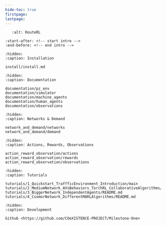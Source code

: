 ```yaml
---
hide-toc: true
firstpage:
lastpage:
---
```


```{figure} _static/two_route_graphic.png
   :alt: RouteRL
```

```{include} ../README.md
:start-after: <!-- start intro -->
:end-before: <!-- end intro -->
```

```{toctree}
:hidden:
:caption: Installation

install/install.md
```

```{toctree}
:hidden:
:caption: Documentation

documentation/pz_env
documentation/simulator
documentation/machine_agents
documentation/human_agents
documentation/observations
```

```{toctree}
:hidden:
:caption: Networks & Demand

network_and_demand/networks
network_and_demand/demand
```

```{toctree}
:hidden:
:caption: Actions, Rewards, Observations

action_reward_observation/actions
action_reward_observation/rewards
action_reward_observation/observations
```

```{toctree}
:hidden:
:caption: Tutorials

tutorials/1_Quickstart_TraffficEnvironment_Introduction/main
tutorials/2_MediumNetwork_AVsBehaviors_TorchRL_CollaborativeAlgorithms/README.md
tutorials/3_BiggerNetwork_IndependentAgents/README.md
tutorials/4_CsomorNetwork_DifferentMARLAlgorithms/README.md
```

```{toctree}
:hidden:
:caption: Development

Github <https://github.com/COeXISTENCE-PROJECT/Milestone-One>
```